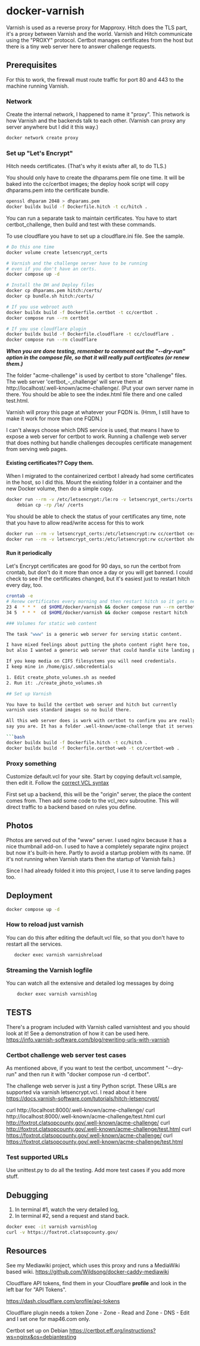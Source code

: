 # docker-varnish

Varnish is used as a reverse proxy for Mapproxy. 
Hitch does the TLS part, it's a proxy between Varnish and the world.
Varnish and Hitch communicate using the "PROXY" protocol.
Certbot manages certificates from the host but there is a tiny web server
here to answer challenge requests.

## Prerequisites

For this to work, the firewall must route traffic for port 80 and 443 to the machine running Varnish.

### Network

Create the internal network, I happened to name it "proxy". This network is how Varnish and the backends talk to each other.
(Varnish can proxy any server anywhere but I did it this way.)

```bash
docker network create proxy
```

### Set up "Let's Encrypt"

Hitch needs certificates. (That's why it exists after all, to do TLS.)

You should only have to create the dhparams.pem file one time.
It will be baked into the cc/certbot images; the deploy hook
script will copy dhparams.pem into the certificate bundle.

```bash
openssl dhparam 2048 > dhparams.pem
docker buildx build -f Dockerfile.hitch -t cc/hitch .
```

You can run a separate task to maintain certificates. 
You have to start certbot_challenge, 
then build and test with these commands.

To use cloudflare you have to set up a cloudflare.ini file. See the sample.

```bash
# Do this one time
docker volume create letsencrypt_certs

# Varnish and the challenge server have to be running
# even if you don't have an certs.
docker compose up -d

# Install the DH and Deploy files
docker cp dhparams.pem hitch:/certs/
docker cp bundle.sh hitch:/certs/

# If you use webroot auth
docker buildx build -f Dockerfile.certbot -t cc/certbot .
docker compose run --rm certbot

# If you use cloudflare plugin
docker buildx build -f Dockerfile.cloudflare -t cc/cloudflare .
docker compose run --rm cloudflare
```

***When you are done testing, remember to comment out the "--dry-run" option in the compose file, so that it will really pull certificates (or renew them.)***

The folder "acme-challenge" is used by certbot to store "challenge" files.
The web server 'certbot_-_challenge' will serve them at
http://localhost/.well-known/acme-challenge/. (Put your own server name in there.
You should be able to see the index.html file there and one called test.html.

Varnish will proxy this page at whatever your FQDN is.
(Hmm, I still have to make it work for more than one FQDN.)

I can't always choose which DNS service is used, that means I have to expose a web server for certbot to work. Running a challenge web server that does nothing but handle
challenges decouples certificate management from serving web pages.

#### Existing certificates?? Copy them.

When I migrated to the containerized certbot I already had some certificates in the host, so
I did this. Mount the existing folder in a container and the new Docker volume,
then do a simple copy.

```bash
docker run --rm -v /etc/letsencrypt:/le:ro -v letsencrypt_certs:/certs:rw \
    debian cp -rp /le/ /certs
```

You should be able to check the status of your certificates any time, note
that you have to allow read/write access for this to work

```bash
docker run --rm -v letsencrypt_certs:/etc/letsencrypt:rw cc/certbot certificates
docker run --rm -v letsencrypt_certs:/etc/letsencrypt:rw cc/certbot show_account
```

#### Run it periodically

Let's Encrypt certificates are good for 90 days, so run the certbot from crontab, 
but don't do it more than once a day or you will get banned. I could check to see
if the certificates changed, but it's easiest just to restart hitch every day, too.

```bash
crontab -e
# Renew certificates every morning and then restart hitch so it gets new certs, if any
23 4  * * *  cd $HOME/docker/varnish && docker compose run --rm certbot 
34 5  * * *  cd $HOME/docker/varnish && docker compose restart hitch 

### Volumes for static web content

The task "www" is a generic web server for serving static content.

I have mixed feelings about putting the photo content right here too,
but also I wanted a generic web server that could handle site landing page(s).

If you keep media on CIFS filesystems you will need credentials.
I keep mine in /home/gis/.smbcredentials

1. Edit create_photo_volumes.sh as needed
2. Run it: ./create_photo_volumes.sh

## Set up Varnish

You have to build the certbot web server and hitch but currently
varnish uses standard images so no build there.

All this web server does is work with certbot to confirm you are really who you
say you are. It has a folder .well-known/acme-challenge that it serves.

```bash
docker buildx build -f Dockerfile.hitch -t cc/hitch .
docker buildx build -f Dockerfile.certbot-web -t cc/certbot-web .
```

### Proxy something

Customize default.vcl for your site.  Start by copying default.vcl.sample, then edit it.
Follow the [correct VCL syntax](http://varnish-cache.org/docs/7.2/users-guide/vcl-syntax.html)

First set up a backend, this will be the "origin" server, the place the content comes from.
Then add some code to the vcl_recv subroutine. This will direct traffic to a backend
based on rules you define. 

## Photos

Photos are served out of the "www" server. I used nginx because it has a nice
thumbnail add-on. I used to have a completely separate nginx project
but now it's built-in here. Partly to avoid a startup problem with its name.
(If it's not running when Varnish starts then the startup of Varnish fails.)

Since I had already folded it into this project, I use it to serve landing pages too.

## Deployment

```bash
docker compose up -d
```

### How to reload just varnish

You can do this after editing the default.vcl file, so that you don't have to 
restart all the services.

```bash
   docker exec varnish varnishreload
```

### Streaming the Varnish logfile

You can watch all the extensive and detailed log messages by doing

```bash
    docker exec varnish varnishlog
```

## TESTS

There's a program included with Varnish called varnishtest and you should look at it!
See a demonstration of how it can be used here.
https://info.varnish-software.com/blog/rewriting-urls-with-varnish

### Certbot challenge web server test cases

As mentioned above, if you want to test the certbot, uncomment "--dry-run" and then
run it with "docker compose run -d certbot".

The challenge web server is just a tiny Python script.
These URLs are supported via varnish letsencrypt.vcl.
I read about it here
https://docs.varnish-software.com/tutorials/hitch-letsencrypt/

   curl http://localhost:8000/.well-known/acme-challenge/
   curl http://localhost:8000/.well-known/acme-challenge/test.html
   curl http://foxtrot.clatsopcounty.gov/.well-known/acme-challenge/
   curl http://foxtrot.clatsopcounty.gov/.well-known/acme-challenge/test.html
   curl https://foxtrot.clatsopcounty.gov/.well-known/acme-challenge/
   curl https://foxtrot.clatsopcounty.gov/.well-known/acme-challenge/test.html

### Test supported URLs

Use unittest.py to do all the testing.
Add more test cases if you add more stuff.

## Debugging

1. In terminal #1, watch the very detailed log,
2. In terminal #2, send a request and stand back.

```bash
docker exec -it varnish varnishlog
curl -v https://foxtrot.clatsopcounty.gov/
```

## Resources

See my Mediawiki project, which uses this proxy and runs a MediaWiki based wiki.
https://github.com/Wildsong/docker-caddy-mediawiki


Cloudflare API tokens, find them in your Cloudflare **profile** and look in the left bar for "API Tokens". 

https://dash.cloudflare.com/profile/api-tokens

Cloudflare plugin needs a token Zone - Zone - Read and Zone - DNS - Edit and I set one for map46.com only.

Certbot set up on Debian
https://certbot.eff.org/instructions?ws=nginx&os=debiantesting
